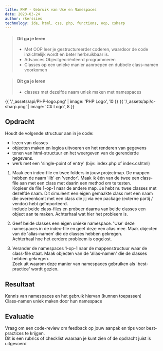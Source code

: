 ```yaml
---
title: PHP - Gebruik van Use en Namespaces  
date: 2023-03-24
author: rkerssies
technology: ide, html, css, php, functions, oop, csharp
---
```



> #### Dit ga je leren
> * Met OOP leer je gestructureerder coderen, waardoor de code inzichtelijk wordt en beter herbruikbaar is.
> * Advances Objectgeoriënteerd programmeren
> * Classes op een unieke manier aanroepen en dubbele class-namen voorkomen


> #### Dit ga je leren
> * classes met dezelfde naam uniek maken met namespaces

{{ '/_assets/api/PHP-logo.png' | image: 'PHP Logo', 10 }}
{{ '/_assets/api/c-sharp.png' | image: 'C# Logo', 8 }}

## Opdracht
Houdt de volgende structuur aan in je code:
* lezen van classes
* objecten maken en logica uitvoeren en het renderen van gegevens
* tonen van html-structuur en het weergeven van de gerenderde gegevens.
* werk met een 'single-point of entry' (bijv: index.php of index.cshtml)

1. Maak een index-file en twee folders in jouw projectmap. De mappen hebben de naam 'lib' en 'vendor'.
   Maak ik één van de twee een class-file aan met een class met daarin een method om te testen.<br>
   Kopieer de file 1-op-1 naar de andere map. Je hebt nu twee classes met dezelfde naam.
   Dit simuleert een eigen gemaakte class met een naam die overeenkomt met een class die jij via een package (externe partij / vendor)
   hebt geïmporteerd.<br>
   Include beide class-files en probeer daarna van beide classes een object aan te maken. Achterhaal wat hier het probleem is.

2. Geef beide classes een eigen unieke namespace. 'Use' deze namespaces in de index-file en geef deze een alias mee.
   Maak objecten van de 'alias-namen' die de classes hebben gekregen.<br>
   Achterhaal hoe het eerdere probleem is opgelost.

3. Verander de namespaces 1-op-1 naar de mappenstructuur waar de class-file staat.
   Maak objecten van de 'alias-namen' die de classes hebben gekregen.<br>
   Zoek uit waarom deze manier van namespaces gebruiken als 'best-practice' wordt gezien.

## Resultaat
Kennis van namespaces en het gebruik hiervan (kunnen toepassen)<br>
Class-namen uniek maken door hun namespace

## Evaluatie
Vraag om een code-review om feedback op jouw aanpak en tips voor best-practices te krijgen.<br>
Dit is een rubrics of checklist waaraan je kunt zien of de opdracht juist is uitgevoerd

